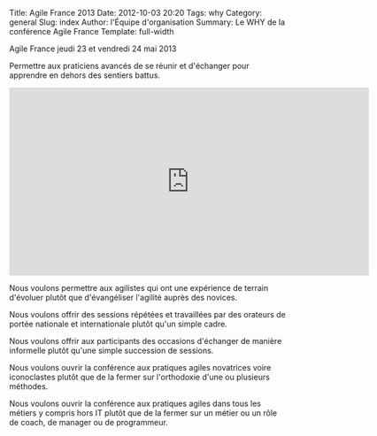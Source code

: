 Title: Agile France 2013
Date: 2012-10-03 20:20
Tags: why
Category: general
Slug: index
Author: l'Équipe d'organisation
Summary: Le WHY de la conférence Agile France
Template: full-width

<p class="soon-med">
  Agile France <span class="color">jeudi 23</span> et <span class="color">vendredi 24 mai</span> 2013
</p>

<p class="soon-med">
  Permettre aux <span class="color">praticiens avancés</span> de se réunir et d'échanger  
  <span class="color">pour apprendre</span> en dehors des sentiers battus.
</p>
<p class="soon-small">
<iframe src="https://www.weezevent.com/widget_billeterie.php?id_evenement=28341&amp;code=7362&amp;cas=1" width="650" height="340" scrolling="auto" frameborder="0"></iframe>
</p>
<p class="soon-small">
  Nous voulons permettre aux <span class="color">agilistes</span> qui ont une <span class="color">expérience de terrain</span> d'évoluer  
  plutôt que d'évangéliser l'agilité auprès des novices.
</p>
<p class="soon-small">
  Nous voulons offrir des <span class="color">sessions répétées et travaillées</span>  
  par des orateurs de <span class="color">portée nationale et internationale</span>  
  plutôt qu'un simple cadre.
</p>
<p class="soon-small">
  Nous voulons offrir aux participants des occasions d'<span class="color">échanger de manière informelle</span>  
  plutôt qu'une simple succession de sessions.
</p>
<p class="soon-small">
  Nous voulons ouvrir la conférence aux pratiques agiles <span class="color">novatrices voire iconoclastes</span>  
  plutôt que de la fermer sur l'orthodoxie d'une ou plusieurs méthodes.
</p>
<p class="soon-small">
  Nous voulons ouvrir la conférence aux pratiques agiles dans <span class="color">tous les métiers y compris hors IT</span>  
  plutôt que de la fermer sur un métier ou un rôle de coach, de manager ou de programmeur.
</p>
